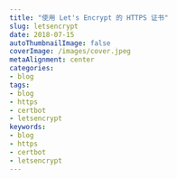 ```yaml
---
title: "使用 Let's Encrypt 的 HTTPS 证书"
slug: letsencrypt
date: 2018-07-15
autoThumbnailImage: false
coverImage: /images/cover.jpeg
metaAlignment: center
categories:
- blog
tags:
- blog
- https
- certbot
- letsencrypt
keywords:
- blog
- https
- certbot
- letsencrypt
---
```

